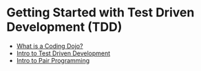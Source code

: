 # Getting Started with Test Driven Development (TDD)

- [What is a Coding Dojo?](./coding-dojo.md)
- [Intro to Test Driven Development](./test-driven-development.md)
- [Intro to Pair Programming](./pair-programming.md)
